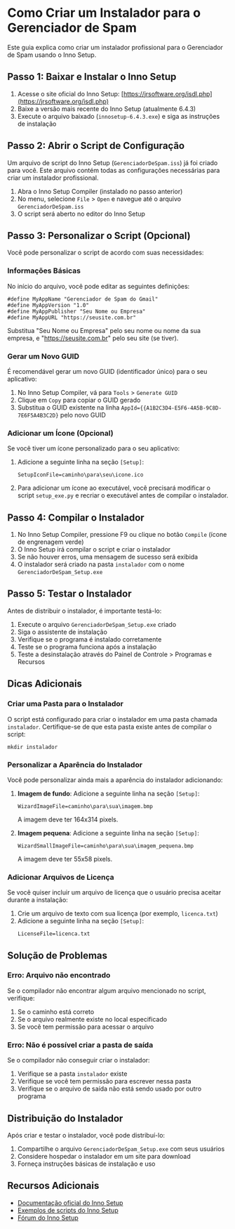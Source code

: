 # Como Criar um Instalador para o Gerenciador de Spam

Este guia explica como criar um instalador profissional para o Gerenciador de Spam usando o Inno Setup.

## Passo 1: Baixar e Instalar o Inno Setup

1. Acesse o site oficial do Inno Setup: [https://jrsoftware.org/isdl.php](https://jrsoftware.org/isdl.php)
2. Baixe a versão mais recente do Inno Setup (atualmente 6.4.3)
3. Execute o arquivo baixado (`innosetup-6.4.3.exe`) e siga as instruções de instalação

## Passo 2: Abrir o Script de Configuração

Um arquivo de script do Inno Setup (`GerenciadorDeSpam.iss`) já foi criado para você. Este arquivo contém todas as configurações necessárias para criar um instalador profissional.

1. Abra o Inno Setup Compiler (instalado no passo anterior)
2. No menu, selecione `File` > `Open` e navegue até o arquivo `GerenciadorDeSpam.iss`
3. O script será aberto no editor do Inno Setup

## Passo 3: Personalizar o Script (Opcional)

Você pode personalizar o script de acordo com suas necessidades:

### Informações Básicas

No início do arquivo, você pode editar as seguintes definições:

```
#define MyAppName "Gerenciador de Spam do Gmail"
#define MyAppVersion "1.0"
#define MyAppPublisher "Seu Nome ou Empresa"
#define MyAppURL "https://seusite.com.br"
```

Substitua "Seu Nome ou Empresa" pelo seu nome ou nome da sua empresa, e "https://seusite.com.br" pelo seu site (se tiver).

### Gerar um Novo GUID

É recomendável gerar um novo GUID (identificador único) para o seu aplicativo:

1. No Inno Setup Compiler, vá para `Tools` > `Generate GUID`
2. Clique em `Copy` para copiar o GUID gerado
3. Substitua o GUID existente na linha `AppId={{A1B2C3D4-E5F6-4A5B-9C8D-7E6F5A4B3C2D}` pelo novo GUID

### Adicionar um Ícone (Opcional)

Se você tiver um ícone personalizado para o seu aplicativo:

1. Adicione a seguinte linha na seção `[Setup]`:
   ```
   SetupIconFile=caminho\para\seu\icone.ico
   ```

2. Para adicionar um ícone ao executável, você precisará modificar o script `setup_exe.py` e recriar o executável antes de compilar o instalador.

## Passo 4: Compilar o Instalador

1. No Inno Setup Compiler, pressione F9 ou clique no botão `Compile` (ícone de engrenagem verde)
2. O Inno Setup irá compilar o script e criar o instalador
3. Se não houver erros, uma mensagem de sucesso será exibida
4. O instalador será criado na pasta `instalador` com o nome `GerenciadorDeSpam_Setup.exe`

## Passo 5: Testar o Instalador

Antes de distribuir o instalador, é importante testá-lo:

1. Execute o arquivo `GerenciadorDeSpam_Setup.exe` criado
2. Siga o assistente de instalação
3. Verifique se o programa é instalado corretamente
4. Teste se o programa funciona após a instalação
5. Teste a desinstalação através do Painel de Controle > Programas e Recursos

## Dicas Adicionais

### Criar uma Pasta para o Instalador

O script está configurado para criar o instalador em uma pasta chamada `instalador`. Certifique-se de que esta pasta existe antes de compilar o script:

```
mkdir instalador
```

### Personalizar a Aparência do Instalador

Você pode personalizar ainda mais a aparência do instalador adicionando:

1. **Imagem de fundo**: Adicione a seguinte linha na seção `[Setup]`:
   ```
   WizardImageFile=caminho\para\sua\imagem.bmp
   ```
   A imagem deve ter 164x314 pixels.

2. **Imagem pequena**: Adicione a seguinte linha na seção `[Setup]`:
   ```
   WizardSmallImageFile=caminho\para\sua\imagem_pequena.bmp
   ```
   A imagem deve ter 55x58 pixels.

### Adicionar Arquivos de Licença

Se você quiser incluir um arquivo de licença que o usuário precisa aceitar durante a instalação:

1. Crie um arquivo de texto com sua licença (por exemplo, `licenca.txt`)
2. Adicione a seguinte linha na seção `[Setup]`:
   ```
   LicenseFile=licenca.txt
   ```

## Solução de Problemas

### Erro: Arquivo não encontrado

Se o compilador não encontrar algum arquivo mencionado no script, verifique:

1. Se o caminho está correto
2. Se o arquivo realmente existe no local especificado
3. Se você tem permissão para acessar o arquivo

### Erro: Não é possível criar a pasta de saída

Se o compilador não conseguir criar o instalador:

1. Verifique se a pasta `instalador` existe
2. Verifique se você tem permissão para escrever nessa pasta
3. Verifique se o arquivo de saída não está sendo usado por outro programa

## Distribuição do Instalador

Após criar e testar o instalador, você pode distribuí-lo:

1. Compartilhe o arquivo `GerenciadorDeSpam_Setup.exe` com seus usuários
2. Considere hospedar o instalador em um site para download
3. Forneça instruções básicas de instalação e uso

## Recursos Adicionais

- [Documentação oficial do Inno Setup](https://jrsoftware.org/ishelp/)
- [Exemplos de scripts do Inno Setup](https://jrsoftware.org/ishelp/index.php?topic=examples)
- [Fórum do Inno Setup](https://jrsoftware.org/forums.php)
